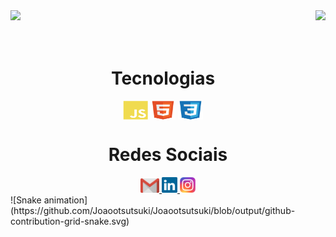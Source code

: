 

  
  <div>
  
  <img  height="170em" src="https://github-readme-stats.vercel.app/api?username=Joaootsutsuki&show_icons=true&theme=great-gatsby&include_all_commits=true&count_private=true"/>
  <img align="right" height="170em" src="https://github-readme-stats.vercel.app/api/top-langs/?username=Joaootsutsuki&layout=compact&langs_count=16&theme=great-gatsby"/>
</div>
<br>

<div  align="center"> 
  <div style="display: inline_block"><br>
    <h1 align="center">Tecnologias</h1>
    <img align="center" height="30" width="40" alt="js-icon"  src="https://raw.githubusercontent.com/devicons/devicon/master/icons/javascript/javascript-plain.svg">
    <img align="center" height="30" width="40" alt="html-icon" src="https://raw.githubusercontent.com/devicons/devicon/master/icons/html5/html5-original.svg">
    <img align="center" height="30" width="40" alt="css-icon" src="https://raw.githubusercontent.com/devicons/devicon/master/icons/css3/css3-original.svg">
   </div>
    
  
  <h1 align="center">Redes Sociais</h1>
    <a href = "aazaaz0990@gmail.com">
      <img width="30" src="gmail.svg">
    </a>
    <a href = "https://www.linkedin.com/in/joao-vitor-vitosoaski-359750185/">
      <img width="25" src="linkedin.svg">
    </a>
    <a href = "https://www.instagram.com/joao_vitosoaski/">
      <img width="25" src="instagram.png">
    </a>
</div>
![Snake animation](https://github.com/Joaootsutsuki/Joaootsutsuki/blob/output/github-contribution-grid-snake.svg)

